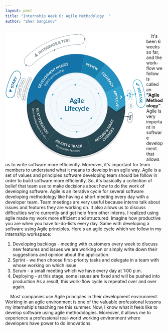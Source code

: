 ```yaml
---
layout: post
title: "Internship Week 6: Agile Methodology  "
author: "Sher Sanginov"
---
```



<img class="img-responsive" src="/assets/img/intern11.png" alt="Drawing" style="width: 450px; height: 400px; display: block; float:left; ">

&nbsp;&nbsp;&nbsp;&nbsp;It's been 6 weeks so far, and the work-flow we follow is called an **"Agile Methodology"**. Agile is very important in software development that allows us to write software more efficiently. Moreover, it's important for team members to understand what it means to develop in an agile way. Agile is a set of values and principles software developing team should be follow in order to build software more efficiently. So, it's basically a collection of belief that team use to make decisions about how to do the work of developing software. Agile is an iterative cycle for several software developing methodology like having a short meeting every day with a developer team. Team meetings are very useful because interns talk about issues and features they are working on. It also allows us to discuss difficulties we're currently and get help from other interns.  I realized using agile made my work more efficient and structured. Imagine how productive you are when you have to-do-lists every day. Same with developing a software using Agile principles. Here's an agile cycle which we follow in my internship workspace:
1. Developing backlogs - meeting with customers every week to discuss new features and issues we are working on or simply write down their suggestions and opinion about the application.
2. Sprint - we then choose first-priority tasks and delegate in a team with whose working on which issue
3. Scrum - a small meeting which we have every day at 1:00 p.m.
4. Deploying - at this stage, some issues are fixed and will be pushed into production
As a result, this work-flow cycle is repeated over and over again.

&nbsp;&nbsp;&nbsp;&nbsp;Most companies use Agile principles in their development environment. Working in an agile environment is one of the valuable professional lessons my internship's teaching me this summer. Now, I know what it feels like to develop software using agile methodologies. Moreover, it allows me to experience a professional real-world working environment where developers have power to do innovations.

